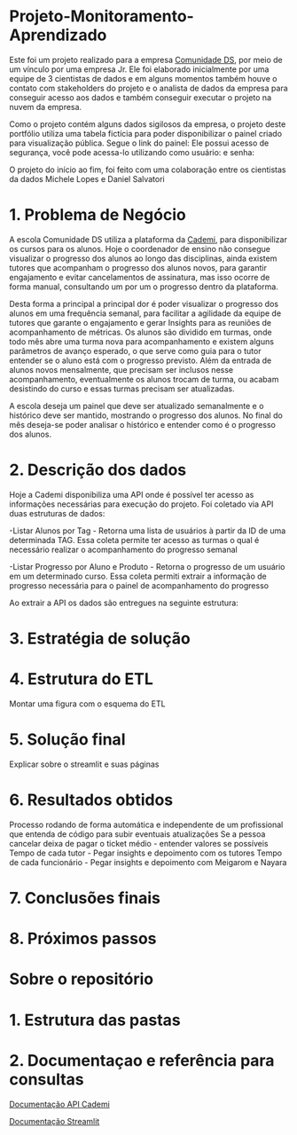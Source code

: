# Projeto-Monitoramento-Aprendizado
Este foi um projeto realizado para a empresa [Comunidade DS](https://www.comunidadeds.com/), por meio de um vínculo por uma empresa Jr.
Ele foi elaborado inicialmente por uma equipe de 3 cientistas de dados e em alguns momentos também houve o contato com stakeholders do projeto e o analista de dados da empresa para conseguir acesso aos dados e também conseguir executar o projeto na nuvem da empresa.

Como o projeto contém alguns dados sigilosos da empresa, o projeto deste portfólio utiliza uma tabela fictícia para poder disponibilizar o painel criado para visualização pública.
Segue o link do painel: Ele possui acesso de segurança, você pode acessa-lo utilizando como usuário: e senha:

O projeto do início ao fim, foi feito com uma colaboração entre os cientistas da dados Michele Lopes e Daniel Salvatori

# 1. Problema de Negócio

A escola Comunidade DS utiliza a plataforma da [Cademi](https://cademi.com.br/), para disponibilizar os cursos para os alunos. 
Hoje o coordenador de ensino não consegue visualizar o progresso dos alunos ao longo das disciplinas, ainda existem tutores que acompanham o progresso dos alunos novos, para garantir engajamento e evitar cancelamentos de assinatura, mas isso ocorre de forma manual, consultando um por um o progresso dentro da plataforma.

Desta forma a principal a principal dor é poder visualizar o progresso dos alunos em uma frequência semanal, para facilitar a agilidade da equipe de tutores que garante o engajamento e gerar Insights para as reuniões de acompanhamento de métricas.
Os alunos são dividido em turmas, onde todo mês abre uma turma nova para acompanhamento e existem alguns parâmetros de avanço esperado, o que serve como guia para o tutor entender se o aluno está com o progresso previsto. Além da entrada de alunos novos mensalmente, que precisam ser inclusos nesse acompanhamento, eventualmente os alunos trocam de turma, ou acabam desistindo do curso e essas turmas precisam ser atualizadas.

A escola deseja um painel que deve ser atualizado semanalmente e o histórico deve ser mantido, mostrando o progresso dos alunos. No final do mês deseja-se poder analisar o histórico e entender como é o progresso dos alunos.


# 2. Descrição dos dados
Hoje a Cademi disponibiliza uma API onde é possível ter acesso as informações necessárias para execução do projeto.
Foi coletado via API duas estruturas de dados:

-Listar Alunos por Tag - Retorna uma lista de usuários à partir da ID de uma determinada TAG.
Essa coleta permite ter acesso as turmas o qual é necessário realizar o acompanhamento do progresso semanal

-Listar Progresso por Aluno e Produto - Retorna o progresso de um usuário em um determinado curso.
Essa coleta permiti extrair a informação de progresso necessária para o painel de acompanhamento do progresso

Ao extrair a API os dados são entregues na seguinte estrutura:


# 3. Estratégia de solução

# 4. Estrutura do ETL
 Montar uma figura com o esquema do ETL
 
# 5. Solução final
Explicar sobre o streamlit e suas páginas

# 6. Resultados obtidos
Processo rodando de forma automática e independente de um profissional que entenda de código para subir eventuais atualizações
Se a pessoa cancelar deixa de pagar o ticket médio - entender valores se possíveis 
Tempo de cada tutor  - Pegar insights e depoimento com os tutores
Tempo de cada funcionário  - Pegar insights e depoimento com Meigarom e Nayara

# 7. Conclusões finais

# 8. Próximos passos


# Sobre o repositório

# 1. Estrutura das pastas

# 2. Documentaçao e referência para consultas
[Documentação API Cademi](https://ajuda.cademi.com.br/configuracoes/api/usuario)

[Documentação Streamlit](https://docs.streamlit.io/)
